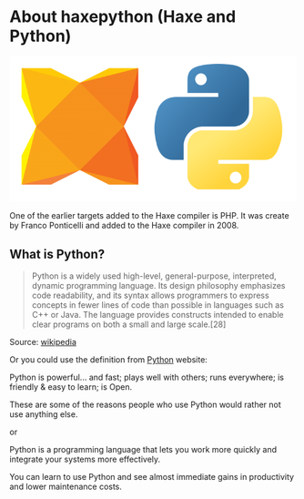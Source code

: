 # About haxepython (Haxe and Python)

![Haxe logo](../img/haxe_python_logos.png)

One of the earlier targets added to the Haxe compiler is PHP.
It was create by Franco Ponticelli and added to the Haxe compiler in 2008.

## What is Python?

> Python is a widely used high-level, general-purpose, interpreted, dynamic programming language. Its design philosophy emphasizes code readability, and its syntax allows programmers to express concepts in fewer lines of code than possible in languages such as C++ or Java. The language provides constructs intended to enable clear programs on both a small and large scale.[28]

Source: [wikipedia](https://en.wikipedia.org/wiki/Python_(programming_language))


Or you could use the definition from [Python](https://www.python.org/about/) website:

>
Python is powerful... and fast;
plays well with others;
runs everywhere;
is friendly & easy to learn;
is Open.
>

>
These are some of the reasons people who use Python would rather not use anything else.
>


or

>
Python is a programming language that lets you work more quickly and integrate your systems more effectively.
>
>
You can learn to use Python and see almost immediate gains in productivity and lower maintenance costs.
>

